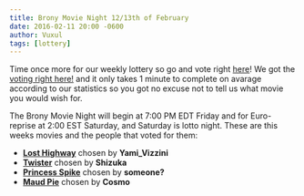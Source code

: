 ```yaml
---
title: Brony Movie Night 12/13th of February
date: 2016-02-11 20:00 -0600
author: Vuxul
tags: [lottery]
---
```


Time once more for our weekly lottery so go and vote right [here][lotto]!
We got the [voting right here!][lotto] and it only takes 1 minute to complete on avarage according to our statistics so you got no excuse not to tell us what movie you would wish for.

The Brony Movie Night will begin at 7:00 PM EDT Friday and for Euro-reprise at 2:00 EST Saturday, and Saturday is lotto night.
These are this weeks movies and the people that voted for them:

 - **[Lost Highway][m1]** chosen by **Yami_Vizzini**
 - **[Twister][m2]** chosen by **Shizuka**
 - **[Princess Spike][p1]** chosen by **someone?**
 - **[Maud Pie][p2]** chosen by **Cosmo**

[m1]: http://www.imdb.com/title/tt0116922/
[m2]: http://www.imdb.com/title/tt0117998/
[p1]: http://mlp.wikia.com/wiki/Princess_Spike
[p2]: http://mlp.wikia.com/wiki/Maud_Pie
[lotto]: https://bronystate.typeform.com/to/q2Gz9r

